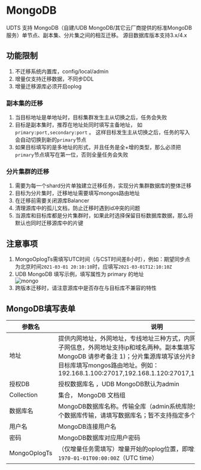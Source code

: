 # MongoDB

UDTS 支持 MongoDB（自建/UDB MongoDB/其它云厂商提供的标准MongoDB服务）单节点、副本集、分片集之间的相互迁移。 源目数据库版本支持3.x/4.x

## 功能限制

1. 不迁移系统内置库，config/local/admin
2. 增量仅支持迁移数据，不同步DDL
3. 增量迁移源库必须开启oplog

### 副本集的迁移
1. 当目标地址是单地址时，目标集群发生主从切换之后，任务会失败
2. 目标是副本集时，推荐在地址处同时填写主备地址， 如 `primary:port,secondary:port` 。 这样目标发生主从切换之后，任务的写入会自动切换到新的`primary`节点
3. 如果目标填写的是多地址的形式，并且任务是全+增的类型，那么必须把 `primary`节点填写在第一位，否则全量任务会失败

### 分片集群的迁移

1. 需要为每一个shard分片单独建立迁移任务，实现分片集群数据库的整体迁移
2. 目标为分片集时，迁移地址需要填写mongos路由地址
3. 在迁移前需要关闭源库Balancer
4. 清理源库中的孤儿文档，防止迁移时遇到id冲突的问题
5. 当源库和目标库都是分片集群时，如果此时选择保留目标数据库数据，那么将默认也同时迁移源库中的片键

## 注意事项

1. MongoOplogTs需填写UTC时间（与CST时间差8小时），例如：期望同步点为北京时间`2021-03-01 20:10:10`时，应填写`2021-03-01T12:10:10Z`
2. UDB MongoDB 填写示例，填写属性为 primary 的地址  
![mongo](http://udts-doc.cn-bj.ufileos.com/integration/mongodb/mongosrc.png)
3. 跨版本迁移时，请注意源库中是否存在与目标库不兼容的特性

## MongoDB填写表单

| 参数名   | 说明                                                         |
| -------- | ------------------------------------------------------------ |
| 地址      | 提供内网地址，外网地址，专线地址三种方式，内网地址需要填写VPC和子网信息，外网地址支持ip和域名两种。副本集填写primary地址(UDB MongoDB 请参考备注 1)；分片集源库填写该分片的primary地址，分片集目标库填写mongos路由地址。例如：192.168.1.100:27017,192.168.1.120:27017,192.168.1.130:27017 |
| 授权DB      |授权数据库名  ，UDB MongoDB默认为admin|
| Collection       | 集合， MongoDB 文档组 |
| 数据库名 | MongoDB数据库名称。传输全库（admin系统库除外）请填写 * ；指定一个数据库传输，请填写数据库名；暂不支持指定多个数据库传输 |
| 用户名   | MongoDB连接用户名                                              |
| 密码     | MongoDB数据库对应用户密码                                      |
| MongoOplogTs | （仅增量任务需填写）增量开始的oplog位置，即增量同步点，格式为`1970-01-01T00:00:00Z`（UTC time） |
